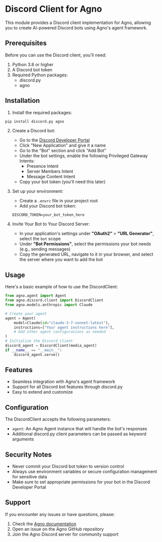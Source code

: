 # Discord Client for Agno

This module provides a Discord client implementation for Agno, allowing you to create AI-powered Discord bots using Agno's agent framework.

## Prerequisites

Before you can use the Discord client, you'll need:

1. Python 3.8 or higher
2. A Discord bot token
3. Required Python packages:
   - discord.py
   - agno

## Installation

1. Install the required packages:
```bash
pip install discord.py agno
```

2. Create a Discord bot:
   - Go to the [Discord Developer Portal](https://discord.com/developers/applications)
   - Click "New Application" and give it a name
   - Go to the "Bot" section and click "Add Bot"
   - Under the bot settings, enable the following Privileged Gateway Intents:
     - Presence Intent
     - Server Members Intent
     - Message Content Intent
   - Copy your bot token (you'll need this later)

3. Set up your environment:
   - Create a `.envrc` file in your project root
   - Add your Discord bot token:
   ```
   DISCORD_TOKEN=your_bot_token_here
   ```

4. Invite Your Bot to Your Discord Server:
   - In your application's settings under **"OAuth2"** > **"URL Generator"**, select the `bot` scope
   - Under **"Bot Permissions"**, select the permissions your bot needs (e.g., sending messages)
   - Copy the generated URL, navigate to it in your browser, and select the server where you want to add the bot

## Usage

Here's a basic example of how to use the DiscordClient:

```python
from agno.agent import Agent
from agno.discord.client import DiscordClient
from agno.models.anthropic import Claude

# Create your agent
agent = Agent(
    model=Claude(id="claude-3-7-sonnet-latest"),
    instructions=["Your agent instructions here"],
    # Add other agent configurations as needed
)
# Initialize the Discord client
discord_agent = DiscordClient(media_agent)
if __name__ == "__main__":
    discord_agent.serve()
```

## Features

- Seamless integration with Agno's agent framework
- Support for all Discord bot features through discord.py
- Easy to extend and customize

## Configuration

The DiscordClient accepts the following parameters:

- `agent`: An Agno Agent instance that will handle the bot's responses
- Additional discord.py client parameters can be passed as keyword arguments

## Security Notes

- Never commit your Discord bot token to version control
- Always use environment variables or secure configuration management for sensitive data
- Make sure to set appropriate permissions for your bot in the Discord Developer Portal

## Support

If you encounter any issues or have questions, please:
1. Check the [Agno documentation](https://docs.agno.com)
2. Open an issue on the Agno GitHub repository
3. Join the Agno Discord server for community support
